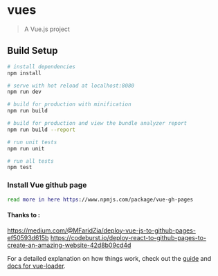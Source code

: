 # vues

> A Vue.js project

## Build Setup

``` bash
# install dependencies
npm install

# serve with hot reload at localhost:8080
npm run dev

# build for production with minification
npm run build

# build for production and view the bundle analyzer report
npm run build --report

# run unit tests
npm run unit

# run all tests
npm test
```
### Install Vue github page
``` bash
read more in here https://www.npmjs.com/package/vue-gh-pages
```

#### Thanks to :
https://medium.com/@MFaridZia/deploy-vue-js-to-github-pages-ef50593d615b
https://codeburst.io/deploy-react-to-github-pages-to-create-an-amazing-website-42d8b09cd4d

For a detailed explanation on how things work, check out the [guide](http://vuejs-templates.github.io/webpack/) and [docs for vue-loader](http://vuejs.github.io/vue-loader).
